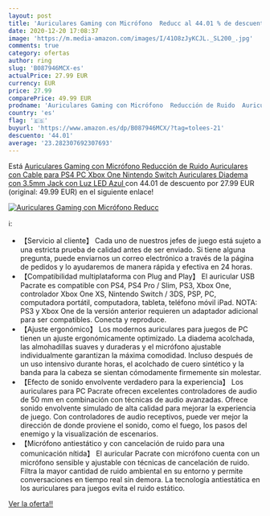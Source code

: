 ```yaml
---
layout: post
title: 'Auriculares Gaming con Micrófono  Reducc al 44.01 % de descuento'
date: 2020-12-20 17:08:37
image: 'https://m.media-amazon.com/images/I/41O8zJyKCJL._SL200_.jpg'
comments: true
category: ofertas
author: ring
slug: 'B087946MCX-es'
actualPrice: 27.99 EUR
currency: EUR
price: 27.99
comparePrice: 49.99 EUR
prodname: 'Auriculares Gaming con Micrófono  Reducción de Ruido  Auriculares con Cable para PS4 PC Xbox One Nintendo Switch  Auriculares Diadema con 3.5mm Jack con Luz LED  Azul '
country: 'es'
flag: '🇪🇸'
buyurl: 'https://www.amazon.es/dp/B087946MCX/?tag=tolees-21'
descuento: '44.01'
average: '23.282307692307693'
---
```


Está [Auriculares Gaming con Micrófono  Reducción de Ruido  Auriculares con Cable para PS4 PC Xbox One Nintendo Switch  Auriculares Diadema con 3.5mm Jack con Luz LED  Azul ](https://www.amazon.es/dp/B087946MCX/?tag=tolees-21) con 44.01 de descuento por 27.99 EUR (original: 49.99 EUR) en el siguiente enlace!

[![Auriculares Gaming con Micrófono  Reducc](https://m.media-amazon.com/images/I/41O8zJyKCJL._SL200_.jpg)](https://www.amazon.es/dp/B087946MCX/?tag=tolees-21)

ℹ️:

- 【Servicio al cliente】 Cada uno de nuestros jefes de juego está sujeto a una estricta prueba de calidad antes de ser enviado. Si tiene alguna pregunta, puede enviarnos un correo electrónico a través de la página de pedidos y lo ayudaremos de manera rápida y efectiva en 24 horas.
- 【Compatibilidad multiplataforma con Plug and Play】 El auricular USB Pacrate es compatible con PS4, PS4 Pro / Slim, PS3, Xbox One, controlador Xbox One XS, Nintendo Switch / 3DS, PSP, PC, computadora portátil, computadora, tableta, teléfono móvil iPad. NOTA: PS3 y Xbox One de la versión anterior requieren un adaptador adicional para ser compatibles. Conecta y reproduce.
- 【Ajuste ergonómico】 Los modernos auriculares para juegos de PC tienen un ajuste ergonómicamente optimizado. La diadema acolchada, las almohadillas suaves y duraderas y el micrófono ajustable individualmente garantizan la máxima comodidad. Incluso después de un uso intensivo durante horas, el acolchado de cuero sintético y la banda para la cabeza se sientan cómodamente firmemente sin molestar.
- 【Efecto de sonido envolvente verdadero para la experiencia】 Los auriculares para PC Pacrate ofrecen excelentes controladores de audio de 50 mm en combinación con técnicas de audio avanzadas. Ofrece sonido envolvente simulado de alta calidad para mejorar la experiencia de juego. Con controladores de audio receptivos, puede ver mejor la dirección de donde proviene el sonido, como el fuego, los pasos del enemigo y la visualización de escenarios.
- 【Micrófono antiestático y con cancelación de ruido para una comunicación nítida】 El auricular Pacrate con micrófono cuenta con un micrófono sensible y ajustable con técnicas de cancelación de ruido. Filtra la mayor cantidad de ruido ambiental en su entorno y permite conversaciones en tiempo real sin demora. La tecnología antiestática en los auriculares para juegos evita el ruido estático.

[Ver la oferta!!](https://www.amazon.es/dp/B087946MCX/?tag=tolees-21)
